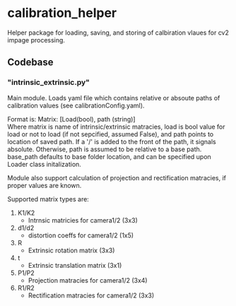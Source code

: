 # calibration_helper
Helper package for loading, saving, and storing of calbiration vlaues for cv2 impage processing. 

## Codebase

### "intrinsic_extrinsic.py"
Main module. Loads yaml file which contains relative or absoute paths of calibration values (see calibrationConfig.yaml).  

Format is: Matrix: [Load(bool), path (string)]  
Where matrix is name of intrinsic/extrinsic matracies, load is bool value for load or not to load (if not sepcified, assumed False), and path points to location of saved path. If a '/' is added to the front of the path, it signals absolute. Otherwise, path is assumed to be relative to a base path. base_path defaults to base folder location, and can be specified upon Loader class initalization.  

Module also support calculation of projection and rectification matracies, if proper values are known.  


Supported matrix types are:  
1. K1/K2
   * Intrnsic matricies for camera1/2 (3x3)
2. d1/d2
   * distortion coeffs for camera1/2 (1x5)
3. R
   * Extrinsic rotation matrix (3x3)
4. t
   * Extrinsic translation matrix (3x1)
5. P1/P2
   * Projection matracies for camera1/2 (3x4)
5. R1/R2
   * Rectification matracies for camera1/2 (3x3)
